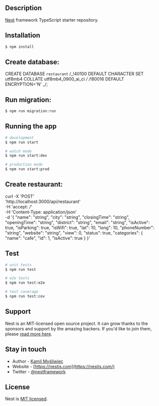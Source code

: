 ## Description

[Nest](https://github.com/nestjs/nest) framework TypeScript starter repository.

## Installation

```bash
$ npm install

```

## Create database:

CREATE DATABASE `restaurant` /_!40100 DEFAULT CHARACTER SET utf8mb4 COLLATE utf8mb4_0900_ai_ci _/ /_!80016 DEFAULT ENCRYPTION='N' _/;

## Run migration:

```bash
$ npm run migration:run
```

## Running the app

```bash
# development
$ npm run start

# watch mode
$ npm run start:dev

# production mode
$ npm run start:prod
```

## Create restaurant:

curl -X 'POST' \
 'http://localhost:3000/api/restaurant' \
 -H 'accept: _/_' \
 -H 'Content-Type: application/json' \
 -d '{
"name": "string",
"city": "string",
"closingTime": "string",
"openingTime": "string",
"district": "string",
"email": "string",
"isActive": true,
"isParking": true,
"isWifi": true,
"lat": 10,
"long": 10,
"phoneNumber": "string",
"website": "string",
"view": 0,
"status": true,
"categories": {
"name": "cafe",
"id": 1,
"isActive": true
}
}'

## Test

```bash
# unit tests
$ npm run test

# e2e tests
$ npm run test:e2e

# test coverage
$ npm run test:cov
```

## Support

Nest is an MIT-licensed open source project. It can grow thanks to the sponsors and support by the amazing backers. If you'd like to join them, please [read more here](https://docs.nestjs.com/support).

## Stay in touch

- Author - [Kamil Myśliwiec](https://kamilmysliwiec.com)
- Website - [https://nestjs.com](https://nestjs.com/)
- Twitter - [@nestframework](https://twitter.com/nestframework)

## License

Nest is [MIT licensed](LICENSE).
